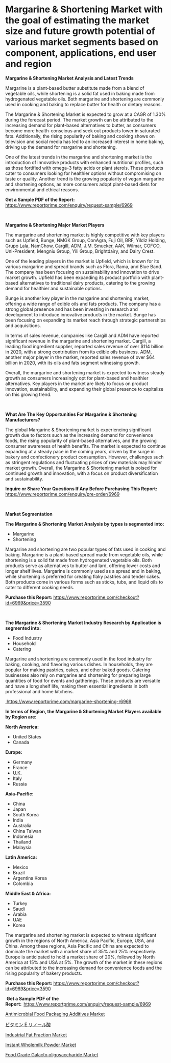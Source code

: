 <p><h1>Margarine & Shortening Market with the goal of estimating the market size and future growth potential of various market segments based on component, applications, end user and region</h1></p><p><strong>Margarine & Shortening Market Analysis and Latest Trends</strong></p>
<p><p>Margarine is a plant-based butter substitute made from a blend of vegetable oils, while shortening is a solid fat used in baking made from hydrogenated vegetable oils. Both margarine and shortening are commonly used in cooking and baking to replace butter for health or dietary reasons.</p><p>The Margarine & Shortening Market is expected to grow at a CAGR of 1.30% during the forecast period. The market growth can be attributed to the increasing demand for plant-based alternatives to butter, as consumers become more health-conscious and seek out products lower in saturated fats. Additionally, the rising popularity of baking and cooking shows on television and social media has led to an increased interest in home baking, driving up the demand for margarine and shortening.</p><p>One of the latest trends in the margarine and shortening market is the introduction of innovative products with enhanced nutritional profiles, such as those fortified with omega-3 fatty acids or plant sterols. These products cater to consumers looking for healthier options without compromising on taste or quality. Another trend is the growing popularity of vegan margarine and shortening options, as more consumers adopt plant-based diets for environmental and ethical reasons.</p></p>
<p><strong>Get a Sample PDF of the Report:&nbsp;</strong> <a href="https://www.reportprime.com/enquiry/request-sample/6969">https://www.reportprime.com/enquiry/request-sample/6969</a></p>
<p>&nbsp;</p>
<p><strong>Margarine & Shortening Major Market Players</strong></p>
<p><p>The margarine and shortening market is highly competitive with key players such as Upfield, Bunge, NMGK Group, ConAgra, Fuji Oil, BRF, Yildiz Holding, Grupo Lala, NamChow, Cargill, ADM, J.M. Smucker, AAK, Wilmar, COFCO, Uni-President, Mengniu Group, Yili Group, Brightdairy, and Dairy Crest.</p><p>One of the leading players in the market is Upfield, which is known for its various margarine and spread brands such as Flora, Rama, and Blue Band. The company has been focusing on sustainability and innovation to drive market growth. Upfield has been expanding its product portfolio with plant-based alternatives to traditional dairy products, catering to the growing demand for healthier and sustainable options.</p><p>Bunge is another key player in the margarine and shortening market, offering a wide range of edible oils and fats products. The company has a strong global presence and has been investing in research and development to introduce innovative products in the market. Bunge has been focusing on expanding its market reach through strategic partnerships and acquisitions.</p><p>In terms of sales revenue, companies like Cargill and ADM have reported significant revenue in the margarine and shortening market. Cargill, a leading food ingredient supplier, reported sales revenue of over $114 billion in 2020, with a strong contribution from its edible oils business. ADM, another major player in the market, reported sales revenue of over $64 billion in 2020, with its oils and fats segment witnessing growth.</p><p>Overall, the margarine and shortening market is expected to witness steady growth as consumers increasingly opt for plant-based and healthier alternatives. Key players in the market are likely to focus on product innovation, sustainability, and expanding their global presence to capitalize on this growing trend.</p></p>
<p>&nbsp;</p>
<p><strong>What Are The Key Opportunities For Margarine & Shortening Manufacturers?</strong></p>
<p><p>The global Margarine & Shortening market is experiencing significant growth due to factors such as the increasing demand for convenience foods, the rising popularity of plant-based alternatives, and the growing consumer awareness of health benefits. The market is expected to continue expanding at a steady pace in the coming years, driven by the surge in bakery and confectionery product consumption. However, challenges such as stringent regulations and fluctuating prices of raw materials may hinder market growth. Overall, the Margarine & Shortening market is poised for continued growth and innovation, with a focus on product diversification and sustainability.</p></p>
<p><strong>Inquire or Share Your Questions If Any Before Purchasing This Report:</strong> <a href="https://www.reportprime.com/enquiry/pre-order/6969">https://www.reportprime.com/enquiry/pre-order/6969</a></p>
<p>&nbsp;</p>
<p><strong>Market Segmentation</strong></p>
<p><strong>The Margarine & Shortening Market Analysis by types is segmented into:</strong></p>
<p><ul><li>Margarine</li><li>Shortening</li></ul></p>
<p><p>Margarine and shortening are two popular types of fats used in cooking and baking. Margarine is a plant-based spread made from vegetable oils, while shortening is a solid fat made from hydrogenated vegetable oils. Both products serve as alternatives to butter and lard, offering lower costs and longer shelf lives. Margarine is commonly used as a spread and in baking, while shortening is preferred for creating flaky pastries and tender cakes. Both products come in various forms such as sticks, tubs, and liquid oils to cater to different cooking needs.</p></p>
<p><strong>Purchase this Report:&nbsp;</strong><a href="https://www.reportprime.com/checkout?id=6969&price=3590">https://www.reportprime.com/checkout?id=6969&price=3590</a></p>
<p>&nbsp;</p>
<p><strong>The Margarine & Shortening Market Industry Research by Application is segmented into:</strong></p>
<p><ul><li>Food Industry</li><li>Household</li><li>Catering</li></ul></p>
<p><p>Margarine and shortening are commonly used in the food industry for baking, cooking, and flavoring various dishes. In households, they are popular for making pastries, cakes, and other baked goods. Catering businesses also rely on margarine and shortening for preparing large quantities of food for events and gatherings. These products are versatile and have a long shelf life, making them essential ingredients in both professional and home kitchens.</p></p>
<p><a href="https://www.reportprime.com/margarine-shortening-r6969">&nbsp;https://www.reportprime.com/margarine-shortening-r6969</a></p>
<p><strong>In terms of Region, the Margarine & Shortening Market Players available by Region are:</strong></p>
<p>
    <p> <strong> North America: </strong>
        <ul>
            <li>United States</li>
            <li>Canada</li>
        </ul>
        </p> 
    <p> <strong> Europe: </strong>
        <ul>
            <li>Germany</li>
            <li>France</li>
            <li>U.K.</li>
            <li>Italy</li>
            <li>Russia</li>
        </ul>
        </p> 
    <p> <strong> Asia-Pacific: </strong>
        <ul>
            <li>China</li>
            <li>Japan</li>
            <li>South Korea</li>
            <li>India</li>
            <li>Australia</li>
            <li>China Taiwan</li>
            <li>Indonesia</li>
            <li>Thailand</li>
            <li>Malaysia</li>
        </ul>
        </p> 
    <p> <strong> Latin America: </strong>
        <ul>
            <li>Mexico</li>
            <li>Brazil</li>
            <li>Argentina Korea</li>
            <li>Colombia</li>
        </ul>
        </p> 
    <p> <strong> Middle East & Africa: </strong>
        <ul>
            <li>Turkey</li>
            <li>Saudi</li>
            <li>Arabia</li>
            <li>UAE</li>
            <li>Korea</li>
        </ul>
    </p>
    </p>
<p><p>The margarine and shortening market is expected to witness significant growth in the regions of North America, Asia Pacific, Europe, USA, and China. Among these regions, Asia Pacific and China are expected to dominate the market with a market share of 35% and 25% respectively. Europe is anticipated to hold a market share of 20%, followed by North America at 15% and USA at 5%. The growth of the market in these regions can be attributed to the increasing demand for convenience foods and the rising popularity of bakery products.</p></p>
<p><strong>Purchase this Report: </strong><a href="https://www.reportprime.com/checkout?id=6969&price=3590">https://www.reportprime.com/checkout?id=6969&price=3590</a></p>
<p>&nbsp;<strong>Get a Sample PDF of the Report:&nbsp;&nbsp;</strong><a href="https://www.reportprime.com/enquiry/request-sample/6969">https://www.reportprime.com/enquiry/request-sample/6969</a></p>
<p><strong></strong></p>
<p><p><a href="https://github.com/susanjprice2023/Market-Research-Report-List-2/blob/main/antimicrobial-food-packaging-additives-market.md">Antimicrobial Food Packaging Additives Market</a></p><p><a href="https://medium.com/@verniebarton2023/%E3%83%93%E3%82%BF%E3%83%9F%E3%83%B3e%E3%83%AA%E3%83%8E%E3%83%AC%E3%82%A2%E3%83%BC%E3%83%88%E5%B8%82%E5%A0%B4-2024%E5%B9%B4%E3%81%8B%E3%82%892031%E5%B9%B4%E3%81%AE%E3%82%B0%E3%83%AD%E3%83%BC%E3%83%90%E3%83%AB%E5%B8%82%E5%A0%B4%E5%8B%95%E5%90%91%E3%81%A8%E8%B2%A9%E5%A3%B2%E3%83%88%E3%83%AC%E3%83%B3%E3%83%89-af678c154216">ビタミン E リノール酸</a></p><p><a href="https://github.com/globismark/Market-Research-Report-List-5/blob/main/industrial-fat-fraction-market.md">Industrial Fat Fraction Market</a></p><p><a href="https://github.com/dmmanir420/Market-Research-Report-List-2/blob/main/instant-wholemilk-powder-market.md">Instant Wholemilk Powder Market</a></p><p><a href="https://github.com/prosalinda88/Market-Research-Report-List-6/blob/main/food-grade-galacto-oligosaccharide-market.md">Food Grade Galacto oligosaccharide Market</a></p></p>
